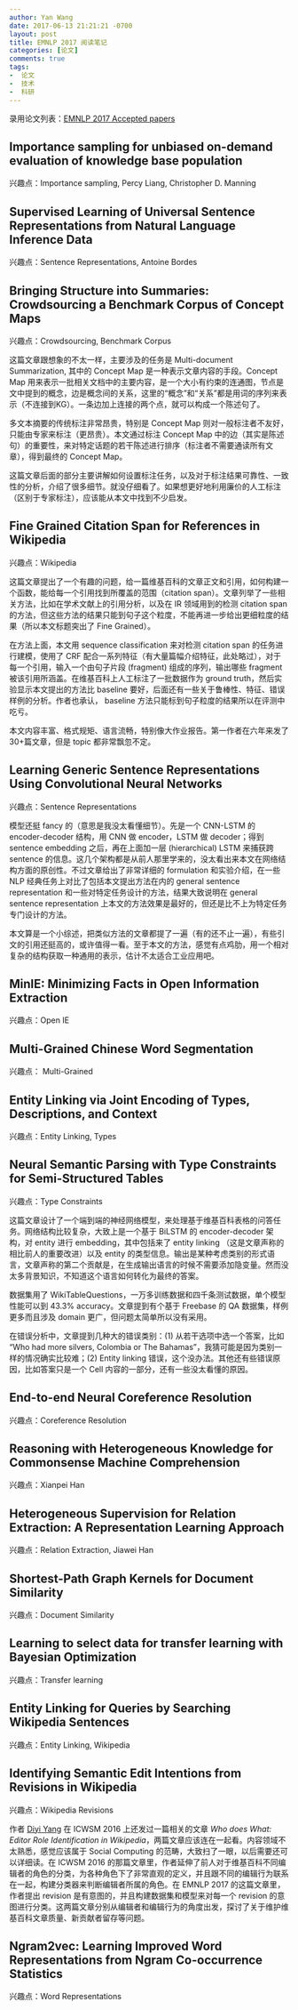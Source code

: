 ```yaml
---
author: Yan Wang
date: 2017-06-13 21:21:21 -0700
layout: post
title: EMNLP 2017 阅读笔记
categories: [论文]
comments: true
tags:
-  论文
-  技术
-  科研
---
```


录用论文列表：[EMNLP 2017 Accepted papers](http://emnlp2017.net/accepted-papers.html)

## Importance sampling for unbiased on-demand evaluation of knowledge base population

兴趣点：Importance sampling, Percy Liang, Christopher D. Manning


## Supervised Learning of Universal Sentence Representations from Natural Language Inference Data

兴趣点：Sentence Representations, Antoine Bordes

## Bringing Structure into Summaries: Crowdsourcing a Benchmark Corpus of Concept Maps

兴趣点：Crowdsourcing, Benchmark Corpus

这篇文章跟想象的不太一样，主要涉及的任务是 Multi-document Summarization, 其中的 Concept Map 是一种表示文章内容的手段。Concept Map 用来表示一批相关文档中的主要内容，是一个大小有约束的连通图，节点是文中提到的概念，边是概念间的关系，这里的“概念”和“关系”都是用词的序列来表示（不连接到KG）。一条边加上连接的两个点，就可以构成一个陈述句了。

多文本摘要的传统标注非常昂贵，特别是 Concept Map 则对一般标注者不友好，只能由专家来标注（更昂贵）。本文通过标注 Concept Map 中的边（其实是陈述句）的重要性，来对特定话题的若干陈述进行排序（标注者不需要通读所有文章），得到最终的 Concept Map。

这篇文章后面的部分主要讲解如何设置标注任务，以及对于标注结果可靠性、一致性的分析，介绍了很多细节。就没仔细看了。如果想更好地利用廉价的人工标注（区别于专家标注），应该能从本文中找到不少启发。

## Fine Grained Citation Span for References in Wikipedia

兴趣点：Wikipedia

这篇文章提出了一个有趣的问题，给一篇维基百科的文章正文和引用，如何构建一个函数，能给每一个引用找到所覆盖的范围（citation span）。文章列举了一些相关方法，比如在学术文献上的引用分析，以及在 IR 领域用到的检测 citation span 的方法，但这些方法的结果只能到句子这个粒度，不能再进一步给出更细粒度的结果（所以本文标题突出了 Fine Grained）。

在方法上面，本文用 sequence classification 来对检测 citation span 的任务进行建模，使用了 CRF 配合一系列特征（有大量篇幅介绍特征，此处略过），对于每一个引用，输入一个由句子片段 (fragment) 组成的序列，输出哪些 fragment 被该引用所涵盖。在维基百科上人工标注了一批数据作为 ground truth，然后实验显示本文提出的方法比 baseline 要好，后面还有一些关于鲁棒性、特征、错误样例的分析。作者也承认， baseline 方法只能标到句子粒度的结果所以在评测中吃亏。

本文内容丰富、格式规矩、语言流畅，特别像大作业报告。第一作者在六年来发了30+篇文章，但是 topic 都非常飘忽不定。

## Learning Generic Sentence Representations Using Convolutional Neural Networks

兴趣点：Sentence Representations

模型还挺 fancy 的（意思是我没太看懂细节）。先是一个 CNN-LSTM 的 encoder-decoder 结构，用 CNN 做 encoder，LSTM 做 decoder；得到 sentence embedding 之后，再在上面加一层 (hierarchical) LSTM 来捕获跨 sentence 的信息。这几个架构都是从前人那里学来的，没太看出来本文在网络结构方面的原创性。不过文章给出了非常详细的 formulation 和实验介绍，在一些 NLP 经典任务上对比了包括本文提出方法在内的 general sentence representation 和一些对特定任务设计的方法，结果大致说明在 general sentence representation 上本文的方法效果是最好的，但还是比不上为特定任务专门设计的方法。

本文算是一个小综述，把类似方法的文章都提了一遍（有的还不止一遍），有些引文的引用还挺高的，或许值得一看。至于本文的方法，感觉有点鸡肋，用一个相对复杂的结构获取一种通用的表示，估计不太适合工业应用吧。

## MinIE: Minimizing Facts in Open Information Extraction

兴趣点：Open IE

## Multi-Grained Chinese Word Segmentation

兴趣点： Multi-Grained

## Entity Linking via Joint Encoding of Types, Descriptions, and Context

兴趣点：Entity Linking, Types

## Neural Semantic Parsing with Type Constraints for Semi-Structured Tables

兴趣点：Type Constraints

这篇文章设计了一个端到端的神经网络模型，来处理基于维基百科表格的问答任务。网络结构比较复杂，大致上是一个基于 BiLSTM 的 encoder-decoder 架构，对 entity 进行 embedding，其中包括来了 entity linking （这是文章声称的相比前人的重要改进）以及 entity 的类型信息。输出是某种考虑类别的形式语言，文章声称的第二个贡献是，在生成输出语言的时候不需要添加隐变量。然而没太多背景知识，不知道这个语言如何转化为最终的答案。

数据集用了 WikiTableQuestions，一万多训练数据和四千条测试数据，单个模型性能可以到 43.3% accuracy。文章提到有个基于 Freebase 的 QA 数据集，样例更多而且涉及 domain 更广，但问题太简单所以没有采用。

在错误分析中，文章提到几种大的错误类别：(1) 从若干选项中选一个答案，比如 “Who had more silvers, Colombia or The Bahamas”，我猜可能是因为类别一样的情况确实比较难；(2) Entity linking 错误，这个没办法。其他还有些错误原因，比如答案只是一个 Cell 内容的一部分，还有一些没太看懂的原因。

## End-to-end Neural Coreference Resolution

兴趣点：Coreference Resolution

## Reasoning with Heterogeneous Knowledge for Commonsense Machine Comprehension

兴趣点：Xianpei Han

## Heterogeneous Supervision for Relation Extraction: A Representation Learning Approach

兴趣点：Relation Extraction, Jiawei Han

## Shortest-Path Graph Kernels for Document Similarity

兴趣点：Document Similarity

## Learning to select data for transfer learning with Bayesian Optimization

兴趣点：Transfer learning


## Entity Linking for Queries by Searching Wikipedia Sentences

兴趣点：Entity Linking, Wikipedia

## Identifying Semantic Edit Intentions from Revisions in Wikipedia

兴趣点：Wikipedia Revisions

作者 [Diyi Yang](http://www.cs.cmu.edu/~diyiy/) 在 ICWSM 2016 上还发过一篇相关的文章 *Who does What: Editor Role Identification in Wikipedia*，两篇文章应该连在一起看。内容领域不太熟悉，感觉应该属于 Social Computing 的范畴，大致扫了一眼，以后需要还可以详细读。在 ICWSM 2016  的那篇文章里，作者延伸了前人对于维基百科不同编辑者的角色的分类，为各种角色下了非常直观的定义，并且跟不同的编辑行为联系在一起，构建分类器来判断编辑者所属的角色。在 EMNLP 2017 的这篇文章里，作者提出 revision 是有意图的，并且构建数据集和模型来对每一个 revision 的意图进行分类。这两篇文章分别从编辑者和编辑行为的角度出发，探讨了关于维护维基百科文章质量、新贡献者留存等问题。

## Ngram2vec: Learning Improved Word Representations from Ngram Co-occurrence Statistics

兴趣点：Word Representations





